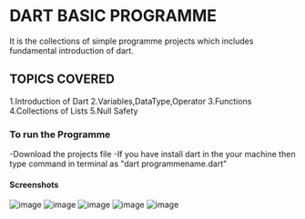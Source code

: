 # DART BASIC PROGRAMME
It is the collections of simple programme projects which includes fundamental introduction of dart.

## TOPICS COVERED
1.Introduction of Dart
2.Variables,DataType,Operator
3.Functions
4.Collections of Lists
5.Null Safety

### To run the Programme
-Download the projects file
-If you have install dart in the your machine then type command in terminal as  "dart programmename.dart"

#### Screenshots
![image](https://user-images.githubusercontent.com/82046769/211709218-cd0de057-aec7-4088-b7b0-20e3066ac66c.png)
![image](https://user-images.githubusercontent.com/82046769/211709244-f81fb859-fd48-41b0-b686-706c5e66c347.png)
![image](https://user-images.githubusercontent.com/82046769/211709267-f80365cc-f77f-4ab6-aa3f-f8acec91d5b6.png)
![image](https://user-images.githubusercontent.com/82046769/211709288-78a4dde4-c06e-4f76-908d-22a5b4931794.png)
![image](https://user-images.githubusercontent.com/82046769/211709310-a2decca1-10ca-4cf4-9c33-a0aa68e91783.png)




